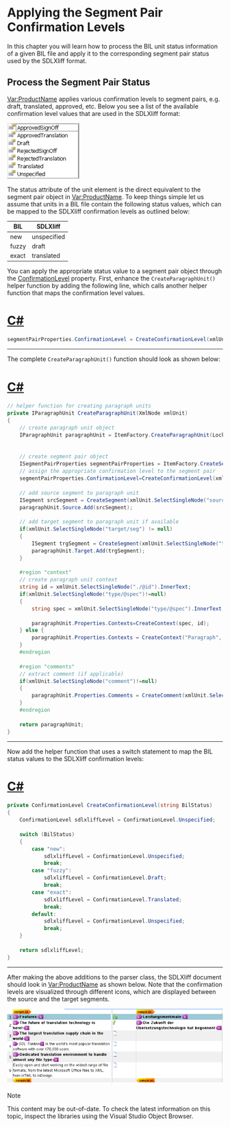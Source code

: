 Applying the Segment Pair Confirmation Levels
===

In this chapter you will learn how to process the BIL unit status information of a given BIL file and apply it to the corresponding segment pair status used by the SDLXliff format.

Process the Segment Pair Status
--

<Var:ProductName> applies various confirmation levels to segment pairs, e.g. draft, translated, approved, etc. Below you see a list of the available confirmation level values that are used in the SDLXliff format:

![ConfirmationLevelList](images/ConfirmationLevelList.jpg)

The status attribute of the unit element is the direct equivalent to the segment pair object in <Var:ProductName>. To keep things simple let us assume that units in a BIL file contain the following status values, which can be mapped to the SDLXliff confirmation levels as outlined below:

|BIL          | SDLXliff   |
| ----------- | ----------- |
| new         | unspecified |
| fuzzy       | draft       |
| exact	      | translated  |


You can apply the appropriate status value to a segment pair object through the [ConfirmationLevel](../../api/filetypesupport/Sdl.FileTypeSupport.Framework.NativeApi.ISegmentPairProperties.yml#Sdl_FileTypeSupport_Framework_NativeApi_ISegmentPairProperties_ConfirmationLevel) property. First, enhance the ```CreateParagraphUnit()``` helper function by adding the following line, which calls another helper function that maps the confirmation level values.

# [C#](#tab/tabid-1)
```cs
segmentPairProperties.ConfirmationLevel = CreateConfirmationLevel(xmlUnit.Attributes["status"].Value);
```
***

The complete ```CreateParagraphUnit()``` function should look as shown below:

# [C#](#tab/tabid-2)
```cs
// helper function for creating paragraph units
private IParagraphUnit CreateParagraphUnit(XmlNode xmlUnit)
{
    // create paragraph unit object
    IParagraphUnit paragraphUnit = ItemFactory.CreateParagraphUnit(LockTypeFlags.Unlocked);


    // create segment pair object
    ISegmentPairProperties segmentPairProperties = ItemFactory.CreateSegmentPairProperties();  
    // assign the appropriate confirmation level to the segment pair            
    segmentPairProperties.ConfirmationLevel=CreateConfirmationLevel(xmlUnit.Attributes["status"].Value);

    // add source segment to paragraph unit
    ISegment srcSegment = CreateSegment(xmlUnit.SelectSingleNode("source/seg"), segmentPairProperties);            
    paragraphUnit.Source.Add(srcSegment);

    // add target segment to paragraph unit if available
    if(xmlUnit.SelectSingleNode("target/seg") != null)            
    {
        ISegment trgSegment = CreateSegment(xmlUnit.SelectSingleNode("target/seg"), segmentPairProperties);
        paragraphUnit.Target.Add(trgSegment);
    }

    #region "context"
    // create paragraph unit context
    string id = xmlUnit.SelectSingleNode("./@id").InnerText;
    if(xmlUnit.SelectSingleNode("type/@spec")!=null)
    {
        string spec = xmlUnit.SelectSingleNode("type/@spec").InnerText;

        paragraphUnit.Properties.Contexts=CreateContext(spec, id);
    } else {
        paragraphUnit.Properties.Contexts = CreateContext("Paragraph", id);
    }
    #endregion

    #region "comments"
    // extract comment (if applicable)
    if(xmlUnit.SelectSingleNode("comment")!=null)
    {
        paragraphUnit.Properties.Comments = CreateComment(xmlUnit.SelectSingleNode("comment").InnerText);
    }
    #endregion

    return paragraphUnit;
}
```
***

Now add the helper function that uses a switch statement to map the BIL status values to the SDLXliff confirmation levels:

# [C#](#tab/tabid-3)
```cs
private ConfirmationLevel CreateConfirmationLevel(string BilStatus)
{
    ConfirmationLevel sdlxliffLevel = ConfirmationLevel.Unspecified;

    switch (BilStatus)
    {
        case "new":
            sdlxliffLevel = ConfirmationLevel.Unspecified;
            break;
        case "fuzzy":
            sdlxliffLevel = ConfirmationLevel.Draft;
            break;
        case "exact":
            sdlxliffLevel = ConfirmationLevel.Translated;
            break;
        default:
            sdlxliffLevel = ConfirmationLevel.Unspecified;
            break;
    }

    return sdlxliffLevel;
}
```
***
After making the above additions to the parser class, the SDLXliff document should look in <Var:ProductName> as shown below. Note that the confirmation levels are visualized through different icons, which are displayed between the source and the target segments.

![ConfirmationLevels](images/ConfirmationLevels.jpg)

>[!NOTE]
>
> This content may be out-of-date. To check the latest information on this topic, inspect the libraries using the Visual Studio Object Browser.
